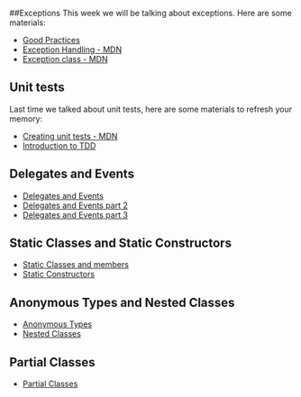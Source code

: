 ##Exceptions
This week we will be talking about exceptions. Here are some materials:
* [Good Practices](http://www.codeproject.com/Articles/9538/Exception-Handling-Best-Practices-in-NET)
* [Exception Handling - MDN](https://msdn.microsoft.com/en-us/library/ms173162.aspx)
* [Exception class - MDN](https://msdn.microsoft.com/en-us/library/system.exception(v=vs.110).aspx)

## Unit tests
Last time we talked about unit tests, here are some materials to refresh your memory:
* [Creating unit tests - MDN](https://msdn.microsoft.com/en-us/library/ms182532.aspx)
* [Introduction to TDD](http://www.agiledata.org/essays/tdd.html)

## Delegates and Events

* [Delegates and Events](https://msdn.microsoft.com/en-us/library/orm-9780596521066-01-17.aspx)
* [Delegates and Events part 2](http://csharpindepth.com/Articles/Chapter2/Events.aspx)
* [Delegates and Events part 3](http://www.c-sharpcorner.com/UploadFile/84c85b/delegates-and-events-C-Sharp-net/)


## Static Classes and Static Constructors

* [Static Classes and members](https://msdn.microsoft.com/en-us/library/79b3xss3.aspx)
* [Static Constructors](https://msdn.microsoft.com/en-us/library/k9x6w0hc.aspx)

## Anonymous Types and Nested Classes

* [Anonymous Types](https://msdn.microsoft.com/en-us/library/bb397696.aspx)
* [Nested Classes](https://msdn.microsoft.com/en-us/library/ms173120.aspx)

## Partial Classes

* [Partial Classes](https://msdn.microsoft.com/en-us/library/wa80x488.aspx)
